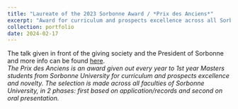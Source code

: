 ```yaml
---
title: "Laureate of the 2023 Sorbonne Award / *Prix des Anciens*"
excerpt: "Award for curriculum and prospects excellence across all Sorbonne faculties <br/><img src='/images/mine/prix_anciens_2023.png'>"
collection: portfolio
date: 2024-02-17
---
```


The talk given in front of the giving society and the President of Sorbonne and more info can be found [here](http://azallb.github.io/talks/prix-des-anciens-award). <br>
*The Prix des Anciens is an award given out every year to 1st year Masters students from Sorbonne University for curriculum and prospects excellence and novelty. The selection is made across all faculties of Sorbonne University, in 2 phases: first based on application/records and second on oral presentation.*
